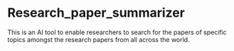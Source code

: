 # Research_paper_summarizer
This is an AI tool to enable researchers to search for the papers of specific topics amongst the research papers from all across the world.
